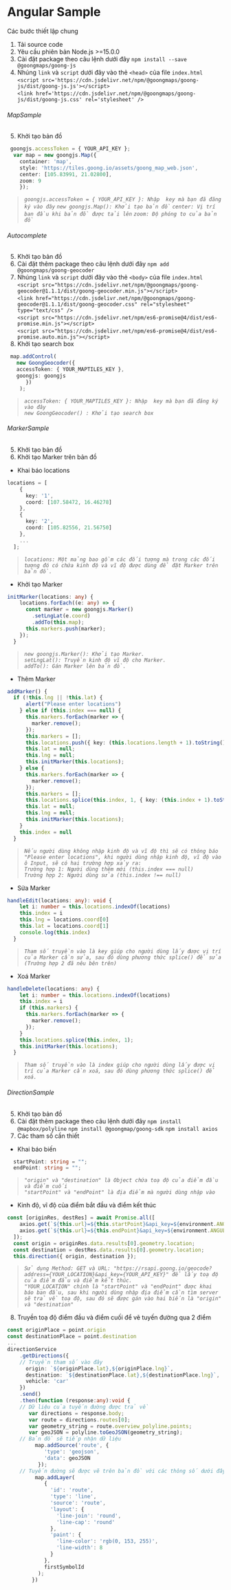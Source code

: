 
# Angular Sample

Các bước thiết lập chung
1. Tải source code
2. Yêu cầu phiên bản Node.js >=15.0.0
3. Cài đặt package theo câu lệnh dưới đây
`npm install --save @goongmaps/goong-js`  
4. Nhúng `link` và `script`  dưới đây vào thẻ `<head>` của file `index.html` 
`<script src='https://cdn.jsdelivr.net/npm/@goongmaps/goong-js/dist/goong-js.js'></script>`  
`<link href='https://cdn.jsdelivr.net/npm/@goongmaps/goong-js/dist/goong-js.css' rel='stylesheet' />`  


###### MapSample

5. Khởi tạo bản đồ

```Typescript
 goongjs.accessToken = { YOUR_API_KEY };
  var map = new goongjs.Map({
    container: 'map',
    style: 'https://tiles.goong.io/assets/goong_map_web.json',
    center: [105.83991, 21.02800],
    zoom: 9
    });
```
> _`goongjs.accessToken = { YOUR_API_KEY }: Nhập  key mà bạn đã đăng ký vào đây`_
> _`new goongjs.Map(): Khởi tạo bản đồ`_
> _`center: Vị trí ban đầu khi bản đồ được tải lên`_
> _`zoom: Độ phóng to của bản đồ`_

###### Autocomplete

5. Khởi tạo bản đồ
6. Cài đặt thêm package theo câu lệnh dưới đây
`npm add @goongmaps/goong-geocoder`  
7. Nhúng `link` và `script`  dưới đây vào thẻ `<body>` của file `index.html`
`<script src="https://cdn.jsdelivr.net/npm/@goongmaps/goong-geocoder@1.1.1/dist/goong-geocoder.min.js"></script>`  
`<link href="https://cdn.jsdelivr.net/npm/@goongmaps/goong-geocoder@1.1.1/dist/goong-geocoder.css" rel="stylesheet" type="text/css" />`  
`<script src="https://cdn.jsdelivr.net/npm/es6-promise@4/dist/es6-promise.min.js"></script>`  
`<script src="https://cdn.jsdelivr.net/npm/es6-promise@4/dist/es6-promise.auto.min.js"></script>`  
8. Khởi tạo search box

```Typescript
 map.addControl(
   new GoongGeocoder({
   accessToken: { YOUR_MAPTILES_KEY },
   goongjs: goongjs
      })
    );
```
> _`accessToken: { YOUR_MAPTILES_KEY }: Nhập  key mà bạn đã đăng ký vào đây`_  
> _`new GoongGeocoder() : Khởi tạo search box`_  


###### MarkerSample
5. Khởi tạo bản đồ
6. Khởi tạo Marker trên bản đồ
- Khai báo locations

```Typescript
locations = [
    {
      key: '1',
      coord: [107.58472, 16.46278]
    },
    {
      key: '2',
      coord: [105.82556, 21.56750]
    },
    ...
  ];
```
> _`locations: Một mảng bao gồm các đối tượng mà trong các đối tượng đó có chứa kinh độ và vĩ độ được dùng để đặt Marker trên bản đồ.`_  

- Khởi tạo Marker

```Typescript
initMarker(locations: any) {
    locations.forEach((e: any) => {
      const marker = new goongjs.Marker()
        .setLngLat(e.coord)
        .addTo(this.map);
      this.markers.push(marker);
    });
  }
```

> _`new goongjs.Marker(): Khởi tạo Marker.`_  
> _`setLngLat(): Truyền kinh độ vĩ độ cho Marker.`_  
> _`addTo(): Gán Marker lên bản đồ.`_  


- Thêm Marker

```Typescript
addMarker() {
  if (!this.lng || !this.lat) {
      alert("Please enter locations")
    } else if (this.index === null) {
      this.markers.forEach(marker => {
        marker.remove();
      });
      this.markers = [];
      this.locations.push({ key: (this.locations.length + 1).toString(), coord: [parseInt(this.lng), parseInt(this.lat)] });
      this.lat = null;
      this.lng = null;
      this.initMarker(this.locations);
    } else {
      this.markers.forEach(marker => {
        marker.remove();
      });
      this.markers = [];
      this.locations.splice(this.index, 1, { key: (this.index + 1).toString(), coord: [parseFloat(this.lng), parseFloat(this.lat)] });
      this.lat = null;
      this.lng = null;
      this.initMarker(this.locations);
    }
    this.index = null
  }
```
> _`Nếu người dùng không nhập kinh độ và vĩ độ thì sẽ có thông báo "Please enter locations", khi người dùng nhập kinh độ, vĩ độ vào ô Input, sẽ có hai trường hợp xảy ra:`_  
> _`Trường hợp 1: Người dùng thêm mới (this.index === null)`_  
> _`Trường hợp 2: Người dùng sửa (this.index !== null)`_  

- Sửa Marker

```Typescript
handleEdit(locations: any): void {
    let i: number = this.locations.indexOf(locations)
    this.index = i
    this.lng = locations.coord[0]
    this.lat = locations.coord[1]
    console.log(this.index)
  }
```
> _`Tham số truyền vào là key giúp cho người dùng lấy được vị trí của Marker cần sửa, sau đó dùng phương thức splice() để sửa (Trường hợp 2 đã nêu bên trên)`_  
- Xoá Marker

```Typescript
handleDelete(locations: any) {
    let i: number = this.locations.indexOf(locations)
    this.index = i
    if (this.markers) {
      this.markers.forEach(marker => {
        marker.remove();
      });
    }
    this.locations.splice(this.index, 1);
    this.initMarker(this.locations);
  }
```
> _`Tham số truyền vào là index giúp cho người dùng lấy được vị trí của Marker cần xoá, sau đó dùng phương thức splice() để xoá.`_  

###### DirectionSample
5. Khởi tạo bản đồ
6. Cài đặt thêm package theo câu lệnh dưới đây
`npm install @mapbox/polyline`
`npm install @goongmap/goong-sdk`
`npm install axios`
7. Các tham số cần thiết
   
- Khai báo biến 
```Typescript
  startPoint: string = "";
  endPoint: string = "";
```
> _`"origin" và "destination" là Object chứa toạ độ của điểm đầu và điểm cuối`_  
> _`"startPoint" và "endPoint" là địa điểm mà người dùng nhập vào`_  


- Kinh độ, vĩ độ của điểm bắt đầu và điểm kết thúc
```Typescript
const [originRes, destRes] = await Promise.all([
    axios.get(`${this.url}=${this.startPoint}&api_key=${environment.ANGULAR_APP_GOONG_MAP_KEY}`),
    axios.get(`${this.url}=${this.endPoint}&api_key=${environment.ANGULAR_APP_GOONG_MAP_KEY}`)
  ]);
  const origin = originRes.data.results[0].geometry.location;
  const destination = destRes.data.results[0].geometry.location;
  this.direction({ origin, destination });
```

> _`Sử dụng Method: GET và URL: "https://rsapi.goong.io/geocode?address={YOUR_LOCATION}&api_key={YOUR_API_KEY}" để lấy toạ độ của điểm đầu và điểm kết thúc.`_  
> _`"YOUR_LOCATION" chính là "startPoint" và "endPoint" được khai báo ban đầu, sau khi người dùng nhập địa điểm cần tìm server sẽ trả về toạ độ, sau đó sẽ được gán vào hai biến là "origin" và "destination"`_  

8. Truyền toạ độ điểm đầu và điểm cuối để vẽ tuyến đường qua 2 điểm

```Typescript
const originPlace = point.origin
const destinationPlace = point.destination
...
directionService
    .getDirections({
    // Truyền tham số vào đây
      origin: `${originPlace.lat},${originPlace.lng}`,
      destination: `${destinationPlace.lat},${destinationPlace.lng}`,
      vehicle: 'car'
    })
    .send()
    .then(function (response:any):void {
    // Dữ liệu của tuyến đường được trả về
       var directions = response.body;
       var route = directions.routes[0];
       var geometry_string = route.overview_polyline.points;
       var geoJSON = polyline.toGeoJSON(geometry_string);
    // Bản đồ sẽ tiếp nhận dữ liệu
         map.addSource('route', {
            'type': 'geojson',
            'data': geoJSON
          });
    // Tuyến đường sẽ được vẽ trên bản đồ với các thông số dưới đây
         map.addLayer(
            {
              'id': 'route',
              'type': 'line',
              'source': 'route',
              'layout': {
                'line-join': 'round',
                'line-cap': 'round'
              },
              'paint': {
                'line-color': 'rgb(0, 153, 255)',
                'line-width': 8
              }
            },
            firstSymbolId
          );
        })
```
